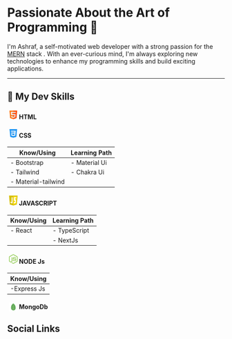
# Passionate About the Art of Programming 🚀




I'm Ashraf, a self-motivated web developer with a strong passion for the [MERN](# "MongoDB, Express, React, Node.js") stack . With an ever-curious mind, I'm always exploring new technologies to enhance my programming skills and build exciting applications.

---

 ## 🎯 My Dev Skills 


 ####  <img alt="C" width="20px" src="./Assets/html.png" style="margin-left:4px" /> HTML 
 
 #### <img alt="C" width="20px" src="./Assets/css-3.png" style="margin-left:4px"/> CSS 

 | Know/Using   | Learning Path      |
 |------------- | -------------  |
 | - Bootstrap   | - Material Ui  |
 | - Tailwind  | - Chakra Ui  |
 | - Material-tailwind  |    |


####  <img alt="C" width="20px" src="./Assets/js.png" style="margin-left:4px" /> JAVASCRIPT

| Know/Using   | Learning Path   |
 |------------- | -------------  |
 | - React   | - TypeScript  |
 |           | - NextJs |




####  <img alt="C" width="20px" src="./Assets/nodejs.png" style="margin-left:4px" /> NODE Js
 | Know/Using   
 |-------------
 | -Express Js
 

####  <img alt="C" width="20px" src="./Assets/mongodb.png" style="margin-bottom: -5px;margin-left:4px" /> MongoDb
 
 
 **Social Links**
---




